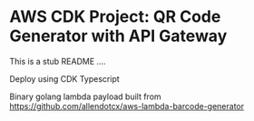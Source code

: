 # AWS CDK Project: QR Code Generator with API Gateway

This is a stub README ....

Deploy using CDK Typescript

Binary golang lambda payload built from https://github.com/allendotcx/aws-lambda-barcode-generator
